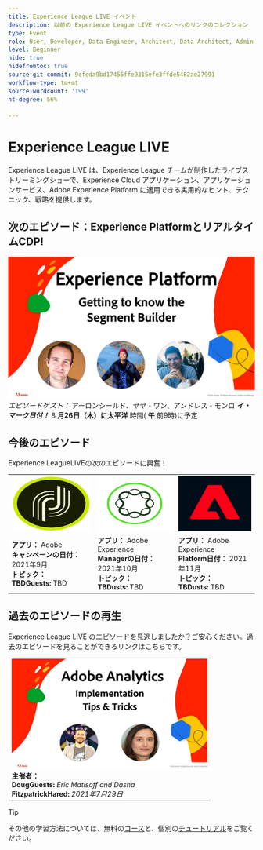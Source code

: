 ```yaml
---
title: Experience League LIVE イベント
description: 以前の Experience League LIVE イベントへのリンクのコレクション
type: Event
role: User, Developer, Data Engineer, Architect, Data Architect, Admin, Leader
level: Beginner
hide: true
hidefromtoc: true
source-git-commit: 9cfeda9bd17455ffe9315efe3ffde5482ae27991
workflow-type: tm+mt
source-wordcount: '199'
ht-degree: 56%

---
```



# Experience League LIVE

Experience League LIVE は、Experience League チームが制作したライブストリーミングショーで、Experience Cloud アプリケーション、アプリケーションサービス、Adobe Experience Platform に適用できる実用的なヒント、テクニック、戦略を提供します。

## 次のエピソード：Experience PlatformとリアルタイムCDP!

![次の](assets/exl-live-ep2-after-2.jpg)
*エピソードゲスト：* アーロンシールド、ヤヤ・ワン、アンドレス・モンロ
***イ・マーク日付！*** 8 **月26日（木）に太平洋** 時間( **午** 前9時)に予定

## 今後のエピソード

Experience LeagueLIVEの次のエピソードに興奮！

<table>
<tr>
  <td>
    <img height="113" width="200" alt="Adobe Campaignロゴ" src="assets/AdobeCampaignLogo.jpg" />
  </td>
  <td>
    <strong><img height="113" width="200" alt="AdobeAEMロゴ" src="assets/aem-logo.png" /></strong>
  </td>
  <td>
    <strong><img height="113" width="200" alt="Adobe Campaignロゴ" src="assets/platform-logo.jpeg" /></strong>
  </td>
</tr>
<tr>
  <td>
    <strong>アプリ：</strong> Adobe<br/>
    <strong>キャンペーンの日付：</strong> 2021年9月<br/>
    <strong>トピック：</strong> <br/>
    <strong>TBDGuests:</strong> TBD
  </td>
  <td>
    <strong>アプリ：</strong> Adobe Experience <br/>
    <strong>Managerの日付：</strong> 2021年10月<br/>
    <strong>トピック：</strong> <br/>
    <strong>TBDusts:</strong> TBD
  </td>
  <td>
    <strong>アプリ：</strong> Adobe Experience <br/>
    <strong>Platform日付：</strong> 2021年11月<br/>
    <strong>トピック：</strong> <br/>
    <strong>TBDusts:</strong> TBD
  </td>
</tr>
</table>

## 過去のエピソードの再生

Experience League LIVE のエピソードを見逃しましたか？ご安心ください。過去のエピソードを見ることができるリンクはこちらです。

<table>
<tr>
  <td>
    <a href="https://www.youtube.com/watch?v=lxOvLCzEGBI">
      <img height="225" width="400" alt="Experience Leagueライブ" src="assets/exl-live-after2.jpg" />
    </a><br/>
    <b>主催者：</b> <i></i><br/>
    <b>DougGuests:</b> <i>Eric Matisoff and Dasha </i><br/>
    <b>FitzpatrickHared:</b> <i>2021年7月29日</i>

</td>

</tr>

</table>

>[!TIP]
>
>その他の学習方法については、無料の[コース](https://experienceleague.adobe.com/?lang=ja#home)と、個別の[チュートリアル](https://experienceleague.adobe.com/docs/home-tutorials.html?lang=ja)をご覧ください。
